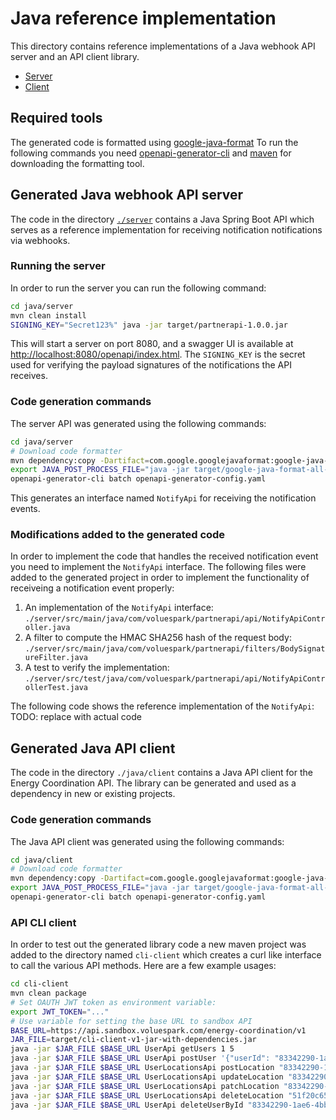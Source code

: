 # Java reference implementation
This directory contains reference implementations of a Java webhook API server and an API client library.
* [Server](./server)
* [Client](./client)

## Required tools
The generated code is formatted using [google-java-format](https://github.com/google/google-java-format)
To run the following commands you need [openapi-generator-cli](https://openapi-generator.tech/docs/installation) and [maven](https://learn.microsoft.com/en-us/dotnet/core/install/) for downloading the formatting tool.

## Generated Java webhook API server
The code in the directory [`./server`](./server) contains a Java Spring Boot API which serves as a reference implementation for receiving notification notifications via webhooks.

### Running the server
In order to run the server you can run the following command:
```sh
cd java/server
mvn clean install
SIGNING_KEY="Secret123%" java -jar target/partnerapi-1.0.0.jar
```
This will start a server on port 8080, and a swagger UI is available at [http://localhost:8080/openapi/index.html](http://localhost:8080/openapi/index.html).
The `SIGNING_KEY` is the secret used for verifying the payload signatures of the notifications the API receives.

### Code generation commands
The server API was generated using the following commands:
```sh
cd java/server
# Download code formatter
mvn dependency:copy -Dartifact=com.google.googlejavaformat:google-java-format:LATEST:jar:all-deps -DoutputDirectory=target -Dmdep.stripVersion
export JAVA_POST_PROCESS_FILE="java -jar target/google-java-format-all-deps.jar -i"
openapi-generator-cli batch openapi-generator-config.yaml
```

This generates an interface named `NotifyApi` for receiving the notification events.

### Modifications added to the generated code
In order to implement the code that handles the received notification event you need to implement the `NotifyApi` interface.
The following files were added to the generated project in order to implement the functionality of receiveing a notification event properly:
1. An implementation of the `NotifyApi` interface: `./server/src/main/java/com/voluespark/partnerapi/api/NotifyApiController.java`
2. A filter to compute the HMAC SHA256 hash of the request body: `./server/src/main/java/com/voluespark/partnerapi/filters/BodySignatureFilter.java`
3. A test to verify the implementation: `./server/src/test/java/com/voluespark/partnerapi/api/NotifyApiControllerTest.java`

The following code shows the reference implementation of the `NotifyApi`:
TODO: replace with actual code

## Generated Java API client
The code in the directory `./java/client` contains a Java API client for the Energy Coordination API. The library can be generated and used as a dependency in new or existing projects.

### Code generation commands
The Java API client was generated using the following commands:
```sh
cd java/client
# Download code formatter
mvn dependency:copy -Dartifact=com.google.googlejavaformat:google-java-format:LATEST:jar:all-deps -DoutputDirectory=target -Dmdep.stripVersion
export JAVA_POST_PROCESS_FILE="java -jar target/google-java-format-all-deps.jar -i"
openapi-generator-cli batch openapi-generator-config.yaml
```

### API CLI client
In order to test out the generated library code a new maven project was added to the directory named `cli-client` which creates a curl like interface to call the various API methods. Here are a few example usages:
```sh
cd cli-client
mvn clean package
# Set OAUTH JWT token as environment variable:
export JWT_TOKEN="..."
# Use variable for setting the base URL to sandbox API
BASE_URL=https://api.sandbox.voluespark.com/energy-coordination/v1
JAR_FILE=target/cli-client-v1-jar-with-dependencies.jar
java -jar $JAR_FILE $BASE_URL UserApi getUsers 1 5
java -jar $JAR_FILE $BASE_URL UserApi postUser '{"userId": "83342290-1ae6-4bb0-981c-733dc2a56aa0"}'
java -jar $JAR_FILE $BASE_URL UserLocationsApi postLocation "83342290-1ae6-4bb0-981c-733dc2a56aa0" '{"locationId": "51f20c65-e530-4f72-b418-83e95fbd10ec", "locationType": "Residential", "meterPointIds": ["707057500000000000"]}'
java -jar $JAR_FILE $BASE_URL UserLocationsApi updateLocation "83342290-1ae6-4bb0-981c-733dc2a56aa0" "51f20c65-e530-4f72-b418-83e95fbd10ec" '{"locationId": "51f20c65-e530-4f72-b418-83e95fbd10ec", "locationType": "Residential", "meterPointIds": ["707057500000000001"]}'
java -jar $JAR_FILE $BASE_URL UserLocationsApi patchLocation "83342290-1ae6-4bb0-981c-733dc2a56aa0" "51f20c65-e530-4f72-b418-83e95fbd10ec" '{"locationType": "Commercial"}'
java -jar $JAR_FILE $BASE_URL UserLocationsApi deleteLocation "51f20c65-e530-4f72-b418-83e95fbd10ec"
java -jar $JAR_FILE $BASE_URL UserApi deleteUserById "83342290-1ae6-4bb0-981c-733dc2a56aa0"
```
